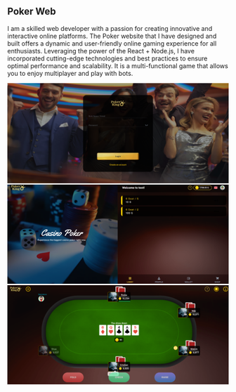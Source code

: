 ## Poker Web
I am a skilled web developer with a passion for creating innovative and interactive online platforms.
The Poker website that I have designed and built offers a dynamic and user-friendly online gaming experience for all enthusiasts. Leveraging the power of the  React + Node.js, I have incorporated cutting-edge technologies and best practices to ensure optimal performance and scalability.
It is a multi-functional game that allows you to enjoy multiplayer and play with bots.

<img src="./1.png" />
<img src="./2.png" />
<img src="./3.png" />
